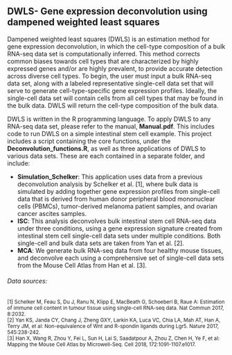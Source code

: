 ## DWLS- Gene expression deconvolution using dampened weighted least squares

Dampened weighted least squares (DWLS) is an estimation method for gene expression deconvolution, in which the cell-type composition of a bulk RNA-seq data set is computationally inferred.  This method corrects common biases towards cell types that are characterized by highly expressed genes and/or are highly prevalent, to provide accurate detection across diverse cell types.  To begin, the user must input a bulk RNA-seq data set, along with a labeled representative single-cell data set that will serve to generate cell-type-specific gene expression profiles.  Ideally, the single-cell data set will contain cells from all cell types that may be found in the bulk data.  DWLS will return the cell-type composition of the bulk data.

DWLS is written in the R programming language.  To apply DWLS to any RNA-seq data set, please refer to the manual, **Manual.pdf**.  This includes code to run DWLS on a simple intestinal stem cell example.  This project includes a script containing the core functions, under the **Deconvolution_functions.R**, as well as three applications of DWLS to various data sets.  These are each contained in a separate folder, and include:
 
 - **Simulation_Schelker**: This application uses data from a previous deconvolution analysis by Schelker et al. [1], where bulk data is simulated by adding together gene expression profiles from single-cell data that is derived from human donor peripheral blood mononuclear cells (PBMCs), tumor-derived melanoma patient samples, and ovarian cancer ascites samples.
 - **ISC**: This analysis deconvolves bulk intestinal stem cell RNA-seq data under three conditions, using a gene expression signature created from intestinal stem cell single-cell data sets under multiple conditions.  Both single-cell and bulk data sets are taken from Yan et al. [2].
 - **MCA**: We generate bulk RNA-seq data from four healthy mouse tissues, and deconvolve each using a comprehensive set of single-cell data sets from the Mouse Cell Atlas from Han et al. [3].
 
 ###### Data sources:<br />
 <sub> [1] Schelker M, Feau S, Du J, Ranu N, Klipp E, MacBeath G, Schoeberl B, Raue A: Estimation of immune cell content in tumour tissue using single-cell RNA-seq data. Nat Commun 2017, 8:2032. <br />
 [2] Yan KS, Janda CY, Chang J, Zheng GXY, Larkin KA, Luca VC, Chia LA, Mah AT, Han A, Terry JM, et al: Non-equivalence of Wnt and R-spondin ligands during Lgr5. Nature 2017, 545:238-242. <br />
 [3] Han X, Wang R, Zhou Y, Fei L, Sun H, Lai S, Saadatpour A, Zhou Z, Chen H, Ye F, et al: Mapping the Mouse Cell Atlas by Microwell-Seq. Cell 2018, 172:1091-1107.e1017.
